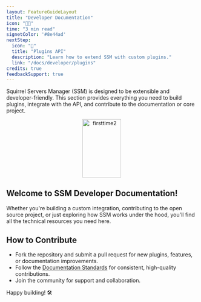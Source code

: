 ```yaml
---
layout: FeatureGuideLayout
title: "Developer Documentation"
icon: "🧑‍💻"
time: "3 min read"
signetColor: '#8e44ad'
nextStep:
  icon: "🔌"
  title: "Plugins API"
  description: "Learn how to extend SSM with custom plugins."
  link: "/docs/developer/plugins"
credits: true
feedbackSupport: true
---
```

Squirrel Servers Manager (SSM) is designed to be extensible and developer-friendly. This section provides everything you need to build plugins, integrate with the API, and contribute to the documentation or core project.

<p align="center">
  <img src="/images/squirrel-developper.png" alt="firsttime2" width="102.4" height="153.6">
</p>


## Welcome to SSM Developer Documentation!

Whether you're building a custom integration, contributing to the open source project, or just exploring how SSM works under the hood, you'll find all the technical resources you need here.

<FeatureGrid>
  <FeatureCard
    icon="🔌"
    title="Plugins API"
    description="How to create, register, and manage plugins for SSM."
    link="/docs/developer/plugins"
  />
  <FeatureCard
    icon="🧩"
    title="Why Create a Plugin?"
    description="Discover the benefits and use cases for extending SSM."
    link="/docs/developer/why-create-a-plugin"
  />
  <FeatureCard
    icon="🔗"
    title="API Integration"
    description="Integrate external systems and automate SSM via the API."
    link="/docs/developer/api-integration"
  />
  <FeatureCard
    icon="📄"
    title="Documentation Standards"
    description="Guidelines and templates for contributing high-quality docs."
    link="/docs/developer/documentation-template"
  />
</FeatureGrid>

## How to Contribute

- Fork the repository and submit a pull request for new plugins, features, or documentation improvements.
- Follow the [Documentation Standards](/docs/developer/documentation-template) for consistent, high-quality contributions.
- Join the community for support and collaboration.

Happy building! 🛠️ 